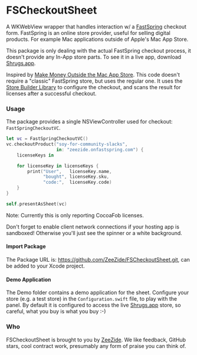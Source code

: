 # FSCheckoutSheet

A WKWebView wrapper that handles interaction w/ a [FastSpring](https://fastspring.com)
checkout form.
FastSpring is an online store provider, useful for selling digital products. For example
Mac applications outside of Apple's Mac App Store.

This package is only dealing with the actual FastSpring checkout process,
it doesn't provide any In-App store parts.
To see it in a live app, download [Shrugs.app](https://shrugs.app).

Inspired by 
[Make Money Outside the Mac App Store](https://christiantietze.de/books/make-money-outside-mac-app-store-fastspring/).
This code doesn't require a "classic" FastSpring store, but uses the regular one.
It uses the 
[Store Builder Library](https://fastspring.com/branded-checkout/store-builder-library/)
to configure the checkout,
and scans the result for licenses after a successful checkout.

### Usage

The package provides a single NSViewController used for checkout: 
`FastSpringCheckoutVC`.

```swift
let vc = FastSpringCheckoutVC()
vc.checkoutProduct("soy-for-community-slacks",
                   in: "zeezide.onfastspring.com") {
    licenseKeys in

    for licenseKey in licenseKeys {
        print("User",   licenseKey.name,
              "bought", licenseKey.sku,
              "code:",  licenseKey.code)
    }
}

self.presentAsSheet(vc)
```

Note: Currently this is only reporting CocoaFob licenses.

Don't forget to enable client network connections if your hosting app is sandboxed!
Otherwise you'll just see the spinner or a white background.

#### Import Package

The Package URL is: https://github.com/ZeeZide/FSCheckoutSheet.git,
can be added to your Xcode project.


#### Demo Application

The Demo folder contains a demo application for the sheet.
Configure your store (e.g. a test store) in the `Configuration.swift` file, 
to play with the panel.
By default it is configured to access the live [Shrugs.app](https://shrugs.app) store,
so careful, what you buy is what you buy :-)


### Who

FSCheckoutSheet is brought to you by [ZeeZide](https://zeezide.de).
We like feedback, GitHub stars, cool contract work, 
presumably any form of praise you can think of.
